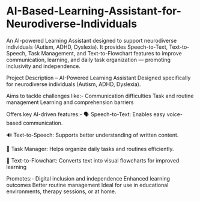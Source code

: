 # AI-Based-Learning-Assistant-for-Neurodiverse-Individuals
An AI-powered Learning Assistant designed to support neurodiverse individuals (Autism, ADHD, Dyslexia). It provides Speech-to-Text, Text-to-Speech, Task Management, and Text-to-Flowchart features to improve communication, learning, and daily task organization — promoting inclusivity and independence.

Project Description – AI-Powered Learning Assistant​
Designed specifically for neurodiverse individuals (Autism, ADHD, Dyslexia).​

Aims to tackle challenges like:​-
Communication difficulties​
Task and routine management​
Learning and comprehension barriers​

Offers key AI-driven features:-​
🗣️ Speech-to-Text: Enables easy voice-based communication.​

🔊 Text-to-Speech: Supports better understanding of written content.​

📅 Task Manager: Helps organize daily tasks and routines efficiently.​

🧠 Text-to-Flowchart: Converts text into visual flowcharts for improved learning​

Promotes:​-
Digital inclusion and independence​
Enhanced learning outcomes​
Better routine management​
Ideal for use in educational environments, therapy sessions, or at home.​
